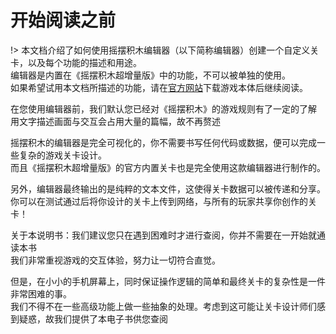 # 开始阅读之前

!> 本文档介绍了如何使用摇摆积木编辑器（以下简称编辑器）创建一个自定义关卡，以及每个功能的描述和用途。  
编辑器是内置在《摇摆积木超增量版》中的功能，不可以被单独的使用。  
如果希望试用本文档所描述的功能，请在[官方网站](https://sbmax.nine00.com)下载游戏本体后继续阅读。

在您使用编辑器前，我们默认您已经对《摇摆积木》的游戏规则有了一定的了解  
用文字描述画面与交互会占用大量的篇幅，故不再赘述

摇摆积木的编辑器是完全可视化的，你不需要书写任何代码或数据，便可以完成一些复杂的游戏关卡设计。  
而且《摇摆积木超增量版》的官方内置关卡也是完全使用这款编辑器进行制作的。

另外，编辑器最终输出的是纯粹的文本文件，这使得关卡数据可以被传递和分享。  
你可以在测试通过后将你设计的关卡上传到网络，与所有的玩家共享你创作的关卡！

关于本说明书：我们建议您只在遇到困难时才进行查阅，你并不需要在一开始就通读本书  
我们非常重视游戏的交互体验，努力让一切符合直觉。

但是，在小小的手机屏幕上，同时保证操作逻辑的简单和最终关卡的复杂性是一件非常困难的事。  
我们不得不在一些高级功能上做一些抽象的处理。考虑到这可能让关卡设计师们感到疑惑，故我们提供了本电子书供您查阅
